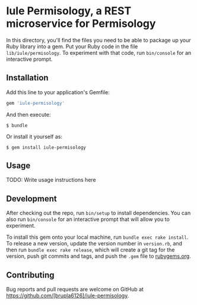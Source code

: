 # Iule Permisology, a REST microservice for Permisology

In this directory, you'll find the files you need to be able to package up your Ruby library into a gem. Put your Ruby code in the file `lib/iule/permisology`. To experiment with that code, run `bin/console` for an interactive prompt.

## Installation

Add this line to your application's Gemfile:

```ruby
gem 'iule-permisology'
```

And then execute:

    $ bundle

Or install it yourself as:

    $ gem install iule-permisology

## Usage

TODO: Write usage instructions here

## Development

After checking out the repo, run `bin/setup` to install dependencies. You can also run `bin/console` for an interactive prompt that will allow you to experiment.

To install this gem onto your local machine, run `bundle exec rake install`. To release a new version, update the version number in `version.rb`, and then run `bundle exec rake release`, which will create a git tag for the version, push git commits and tags, and push the `.gem` file to [rubygems.org](https://rubygems.org).

## Contributing

Bug reports and pull requests are welcome on GitHub at https://github.com/[brupla6126]/iule-permisology.

